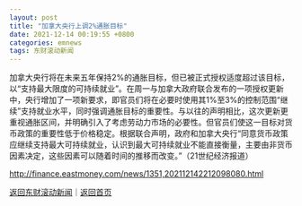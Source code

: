 ```yaml
---
layout: post
title: "加拿大央行上调2%通胀目标"
date: 2021-12-14 00:19:55 +0800
categories: emnews
tags: 东财滚动新闻
---
```


加拿大央行将在未来五年保持2%的通胀目标，但已被正式授权适度超过该目标，以“支持最大限度的可持续就业”。在周一与加拿大政府联合发布的一项授权更新中，央行增加了一项新要求，即官员们将在必要时使用其1%至3%的控制范围“继续”支持就业水平，同时强调通胀目标的重要性。与以往的声明相比，这次更新更重视通胀区间，并明确引入了考虑劳动力市场的必要性。但官员们使这一目标对货币政策的重要性低于价格稳定。根据联合声明，政府和加拿大央行“同意货币政策应继续支持最大可持续就业，认识到最大可持续就业不能直接衡量，主要由非货币因素决定，这些因素可以随着时间的推移而改变。”（21世纪经济报道）

<http://finance.eastmoney.com/news/1351,202112142212098080.html>

[返回东财滚动新闻](//finews.withounder.com/emnews/)｜[返回首页](//finews.withounder.com/)